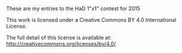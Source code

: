 These are my entries to the HaD 1"x1" contest for 2015

This work is licensed under a Creative Commons BY 4.0 International License.

The full detail of this license is available at: 
http://creativecommons.org/licenses/by/4.0/

